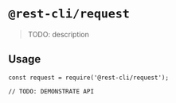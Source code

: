 # `@rest-cli/request`

> TODO: description

## Usage

```
const request = require('@rest-cli/request');

// TODO: DEMONSTRATE API
```

